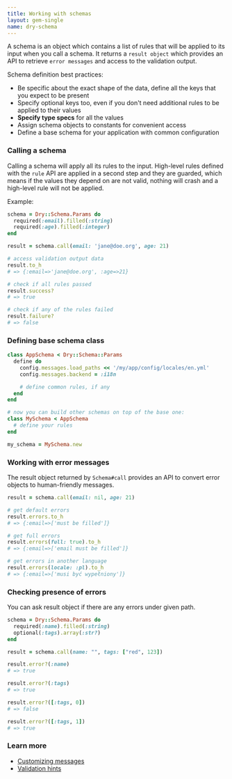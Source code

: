 ```yaml
---
title: Working with schemas
layout: gem-single
name: dry-schema
---
```


A schema is an object which contains a list of rules that will be applied to its input when you call a schema. It returns a `result object` which provides an API to retrieve `error messages` and access to the validation output.

Schema definition best practices:

- Be specific about the exact shape of the data, define all the keys that you expect to be present
- Specify optional keys too, even if you don't need additional rules to be applied to their values
- **Specify type specs** for all the values
- Assign schema objects to constants for convenient access
- Define a base schema for your application with common configuration

### Calling a schema

Calling a schema will apply all its rules to the input. High-level rules defined with the `rule` API are applied in a second step and they are guarded, which means if the values they depend on are not valid, nothing will crash and a high-level rule will not be applied.

Example:

```ruby
schema = Dry::Schema.Params do
  required(:email).filled(:string)
  required(:age).filled(:integer)
end

result = schema.call(email: 'jane@doe.org', age: 21)

# access validation output data
result.to_h
# => {:email=>'jane@doe.org', :age=>21}

# check if all rules passed
result.success?
# => true

# check if any of the rules failed
result.failure?
# => false
```

### Defining base schema class

```ruby
class AppSchema < Dry::Schema::Params
  define do
    config.messages.load_paths << '/my/app/config/locales/en.yml'
    config.messages.backend = :i18n

    # define common rules, if any
  end
end

# now you can build other schemas on top of the base one:
class MySchema < AppSchema
  # define your rules
end

my_schema = MySchema.new
```

### Working with error messages

The result object returned by `Schema#call` provides an API to convert error objects to human-friendly messages.

```ruby
result = schema.call(email: nil, age: 21)

# get default errors
result.errors.to_h
# => {:email=>['must be filled']}

# get full errors
result.errors(full: true).to_h
# => {:email=>['email must be filled']}

# get errors in another language
result.errors(locale: :pl).to_h
# => {:email=>['musi być wypełniony']}
```

### Checking presence of errors

You can ask result object if there are any errors under given path.

``` ruby
schema = Dry::Schema.Params do
  required(:name).filled(:string)
  optional(:tags).array(:str?)
end

result = schema.call(name: "", tags: ["red", 123])

result.error?(:name)
# => true

result.error?(:tags)
# => true

result.error?([:tags, 0])
# => false

result.error?([:tags, 1])
# => true
```

### Learn more

- [Customizing messages](docs::error-messages)
- [Validation hints](docs::extensions/hints)